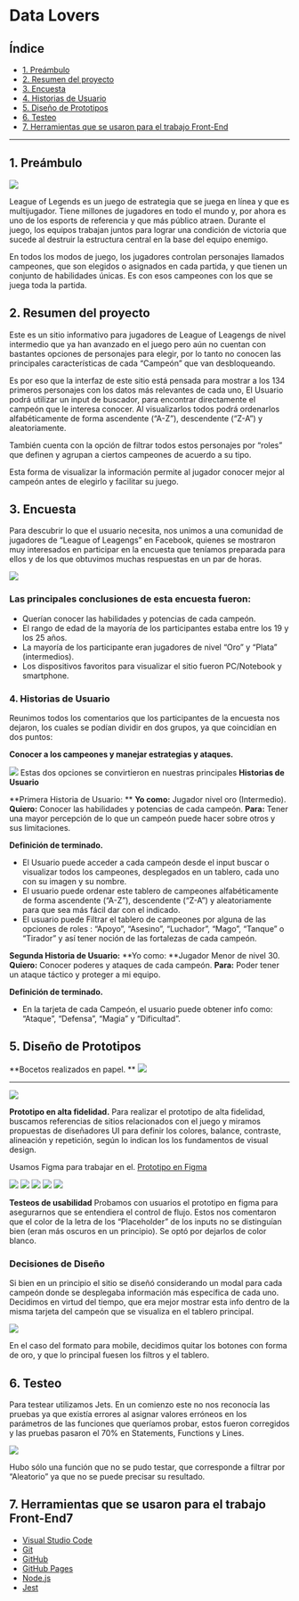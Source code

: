 # Data Lovers

## Índice

* [1. Preámbulo](#1-preámbulo)
* [2. Resumen del proyecto](#2-resumen-del-proyecto)
* [3. Encuesta](#3-encuesta)
* [4. Historias de Usuario](#4-historias-de-usuario)
* [5. Diseño de Prototipos](#5-diseño-de-prototipos)
* [6. Testeo](#6-testeo)
* [7. Herramientas que se usaron para el trabajo Front-End](#6-herramientas-que-se-usaron-para-el-trabajo-Front-End)


***

## 1. Preámbulo

![](https://i.ibb.co/1R36TZ5/Logo.png)

League of Legends es un juego de estrategia que se juega en línea y que es multijugador. Tiene millones de jugadores en todo el mundo y, por ahora es uno de los esports de referencia y que más público atraen. Durante el juego, los equipos trabajan juntos para lograr una condición de victoria que sucede al destruir la estructura central en la base del equipo enemigo.

En todos los modos de juego, los jugadores controlan personajes llamados campeones, que son elegidos o asignados en cada partida, y que tienen un conjunto de habilidades únicas. Es con esos campeones con los que se juega toda la partida.

## 2. Resumen del proyecto

Este es un sitio informativo para jugadores de League of Leagengs de nivel intermedio que ya han avanzado en el juego pero aún no cuentan con bastantes opciones de personajes para elegir, por lo tanto no conocen las principales características de cada “Campeón” que van desbloqueando.

Es por eso que la interfaz de este sitio está pensada para mostrar a los 134 primeros personajes con los datos más relevantes de cada uno, El Usuario podrá utilizar un input de buscador, para encontrar directamente el campeón que le interesa conocer. Al visualizarlos todos podrá ordenarlos alfabéticamente de forma ascendente (“A-Z”), descendente (“Z-A”) y aleatoriamente.

También cuenta con la opción de filtrar todos estos personajes por  “roles”  que definen y agrupan a ciertos campeones de acuerdo a su tipo.

Esta forma de visualizar la información permite al jugador conocer mejor al campeón antes de elegirlo y facilitar su juego. 


## 3. Encuesta

Para descubrir lo que el usuario necesita, nos unimos a una comunidad de jugadores de “League of Leagengs” en Facebook, quienes se mostraron muy interesados en participar en la encuesta que teníamos preparada para ellos y de los que obtuvimos muchas respuestas en un par de horas.

![](https://i.ibb.co/XWznb3s/Graficos-Encuestas.png)

###  Las principales conclusiones de esta encuesta fueron:

- Querían conocer las habilidades y potencias de cada campeón.
- El rango de edad de la mayoría de los participantes estaba entre los 19 y los 25 años.
- La mayoría de los participante eran jugadores de nivel “Oro” y “Plata” (intermedios).
- Los dispositivos favoritos para visualizar el sitio fueron PC/Notebook y smartphone.



### 4. Historias de Usuario

Reunimos todos los comentarios que los participantes de la encuesta nos dejaron,
los cuales se podían dividir en dos grupos, ya que coincidían en dos puntos:

**Conocer a los campeones y manejar estrategias y ataques.**

![](https://i.ibb.co/cTQ5R6w/Encuesta-Usuarios.png)
Estas dos opciones se convirtieron en nuestras principales **Historias de Usuario**

**Primera Historia de Usuario: **
**Yo como:** Jugador nivel oro (Intermedio).
**Quiero:** Conocer las habilidades y potencias de cada campeón.
**Para:** Tener una mayor percepción de lo que un campeón puede hacer sobre otros y sus limitaciones.

**Definición de terminado.**
- El Usuario puede acceder a cada campeón desde el input buscar o visualizar todos los campeones, desplegados en un tablero, cada uno con su imagen y su nombre.
- El usuario puede ordenar este tablero de campeones alfabéticamente de forma ascendente (“A-Z”), descendente (“Z-A”) y aleatoriamente para que sea más fácil dar con el indicado.
- El usuario puede Filtrar el tablero de campeones por alguna de las opciones de roles : “Apoyo”, “Asesino”, “Luchador”, “Mago”, “Tanque” o “Tirador” y así tener noción de las fortalezas de cada campeón.

**Segunda Historia de Usuario:**
**Yo como: **Jugador Menor de nivel 30.
**Quiero:** Conocer poderes y ataques de cada campeón.
**Para:** Poder tener un ataque táctico y proteger a mi equipo.

**Definición de terminado.**
- En la tarjeta de cada Campeón, el usuario puede obtener info como: “Ataque”, “Defensa”, “Magia” y  “Dificultad”.


## 5. Diseño de Prototipos

**Bocetos realizados en papel. **
![](https://i.ibb.co/5cZgd8R/Primer-Sketch.png)

------------


![](https://i.ibb.co/VtkdGNK/Segundo-Sketch.png)

**Prototipo en alta fidelidad.**
Para realizar el prototipo de alta fidelidad, buscamos referencias de sitios relacionados con el juego y miramos propuestas de diseñadores UI para definir los colores, balance, contraste, alineación y repetición, según lo indican los los fundamentos de visual design.

Usamos Figma para trabajar en el.
[Prototipo en Figma](http://https://www.figma.com/file/cwooaMjGtJLNUHWHJJmyp7/Lol-Data-Lovers?node-id=1%3A4 "Prototipo en Figma")

![](https://i.ibb.co/KNLfkr0/Incio.png)
![](https://i.ibb.co/ZBdBbW4/Home-Tablero.png)
![](https://i.ibb.co/5kNkL34/Home-Select.png)
![](https://i.ibb.co/Sxs7WQV/Home-Modal.png)
![](https://i.ibb.co/X8zyFX5/Prototipos-Movil.png)

**Testeos de usabilidad**
Probamos con usuarios el prototipo en figma para asegurarnos que se entendiera el control de flujo. Estos nos comentaron que el color de la letra de los “Placeholder” de los inputs no se distinguían bien (eran más oscuros en un principio). Se optó por dejarlos de color blanco.


### Decisiones de Diseño

Si bien en un principio el sitio se diseñó considerando un modal para cada campeón donde se desplegaba información más específica de cada uno. Decidimos en virtud del tiempo, que era mejor mostrar esta info dentro de la misma tarjeta del campeón que se visualiza en el tablero principal.

![](https://i.ibb.co/KqLgJnh/Dise-o-Final.png)

En el caso del formato para mobile, decidimos quitar los botones con forma de oro, y que lo principal fuesen los filtros y el tablero. 

## 6. Testeo

Para testear utilizamos Jets. 
En un comienzo este no nos reconocía las pruebas ya que existía errores al asignar valores erróneos en los parámetros de las funciones que queríamos probar, estos fueron corregidos y las pruebas pasaron el 70% en Statements,  Functions y Lines.

![](https://i.ibb.co/zncTkf7/Tests.png)

Hubo sólo una función que no se pudo testar, que corresponde a filtrar por “Aleatorio” ya que no se puede precisar su resultado.


## 7. Herramientas que se usaron para el trabajo Front-End7

* [Visual Studio Code](https://code.visualstudio.com/)
* [Git](https://git-scm.com/)
* [GitHub](https://github.com/)
* [GitHub Pages](https://pages.github.com/)
* [Node.js](https://nodejs.org/)
* [Jest](https://jestjs.io/)